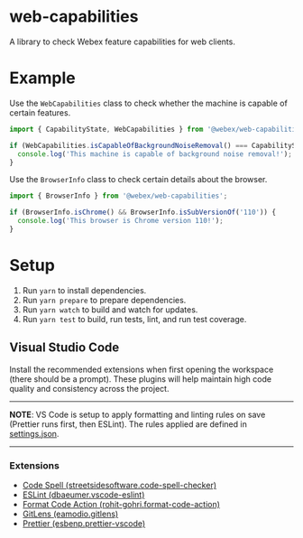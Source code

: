 # web-capabilities

A library to check Webex feature capabilities for web clients.

# Example

Use the `WebCapabilities` class to check whether the machine is capable of certain features.

```javascript
import { CapabilityState, WebCapabilities } from '@webex/web-capabilities';

if (WebCapabilities.isCapableOfBackgroundNoiseRemoval() === CapabilityState.CAPABLE) {
  console.log('This machine is capable of background noise removal!');
}
```

Use the `BrowserInfo` class to check certain details about the browser.

```javascript
import { BrowserInfo } from '@webex/web-capabilities';

if (BrowserInfo.isChrome() && BrowserInfo.isSubVersionOf('110')) {
  console.log('This browser is Chrome version 110!');
}
```

# Setup

1. Run `yarn` to install dependencies.
2. Run `yarn prepare` to prepare dependencies.
3. Run `yarn watch` to build and watch for updates.
4. Run `yarn test` to build, run tests, lint, and run test coverage.

## Visual Studio Code

Install the recommended extensions when first opening the workspace (there should be a prompt). These plugins will help maintain high code quality and consistency across the project.

---

**NOTE**: VS Code is setup to apply formatting and linting rules on save (Prettier runs first, then ESLint). The rules applied are defined in [settings.json](.vscode/settings.json).

---

### Extensions

- [Code Spell (streetsidesoftware.code-spell-checker)](https://marketplace.visualstudio.com/items?itemName=streetsidesoftware.code-spell-checker)
- [ESLint (dbaeumer.vscode-eslint)](https://marketplace.visualstudio.com/items?itemName=dbaeumer.vscode-eslint)
- [Format Code Action (rohit-gohri.format-code-action)](https://marketplace.visualstudio.com/items?itemName=rohit-gohri.format-code-action)
- [GitLens (eamodio.gitlens)](https://marketplace.visualstudio.com/items?itemName=eamodio.gitlens)
- [Prettier (esbenp.prettier-vscode)](https://marketplace.visualstudio.com/items?itemName=esbenp.prettier-vscode)
